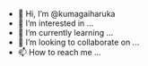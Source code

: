 - 👋 Hi, I’m @kumagaiharuka
- 👀 I’m interested in ...
- 🌱 I’m currently learning ...
- 💞️ I’m looking to collaborate on ...
- 📫 How to reach me ...

<!---
kumagaiharuka/kumagaiharuka is a ✨ special ✨ repository because its `README.md` (this file) appears on your GitHub profile.
You can click the Preview link to take a look at your changes.
--->
